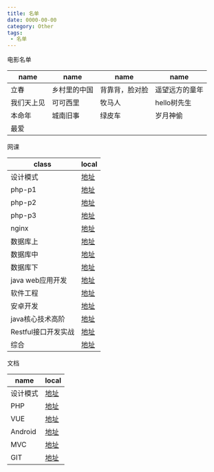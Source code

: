 ```yaml
---
title: 名单
date: 0000-00-00
category: Other
tags:
 - 名单
---
```


电影名单

name | name | name | name
-|-|-|-
立春 | 乡村里的中国 | 背靠背，脸对脸 | 遥望远方的童年
我们天上见 | 可可西里 | 牧马人 | hello树先生
本命年 | 城南旧事 | 绿皮车 | 岁月神偷
最爱 | | |

网课

class | local
-|-
设计模式 | [地址](https://www.bilibili.com/video/av57936239?from=search&seid=7719732596065340165)
php-p1 | [地址](https://www.bilibili.com/video/av12863134)
php-p2 | [地址](https://www.bilibili.com/video/av15351498)
php-p3 | [地址](https://www.bilibili.com/video/av15525720)
nginx | [地址](https://www.bilibili.com/video/av68136734?from=search&seid=5274574603263455529)
数据库上 | [地址](https://www.icourse163.org/learn/HIT-1001516002?tid=1206628230#/learn/content)
数据库中 | [地址](https://www.icourse163.org/learn/HIT-1001554030?tid=1450163448#/learn/announce)
数据库下 | [地址](https://www.icourse163.org/learn/HIT-1001578001?tid=1450207445#/learn/content)
java web应用开发 | [地址](https://www.icourse163.org/learn/JMI-1206690866?tid=1207018286#/learn/content)
软件工程 | [地址](https://www.icourse163.org/learn/PKU-1003177002?tid=1206617267#/learn/content)
安卓开发 | [地址](https://www.icourse163.org/learn/TOUC-1001986002?tid=1002088003#/learn/content)
java核心技术高阶 | [地址](https://www.icourse163.org/learn/ECNU-1206500807?tid=1206823217#/learn/content)
Restful接口开发实战 | [地址](https://www.bilibili.com/video/av46874177?from=search&seid=13850263273093716220)
综合 | [地址](https://github.com/threadshare/php)

文档

name | local
-|-
设计模式 | [地址](https://www.runoob.com/design-pattern/design-pattern-tutorial.html)
PHP | [地址](https://www.runoob.com/php/php-tutorial.html)
VUE | [地址](https://www.runoob.com/vue2/vue-tutorial.html)
Android | [地址](https://www.runoob.com/w3cnote/android-tutorial-intro.html)
MVC | [地址](https://www.runoob.com/aspnet/mvc-intro.html)
GIT | [地址](https://www.runoob.com/git/git-tutorial.html)